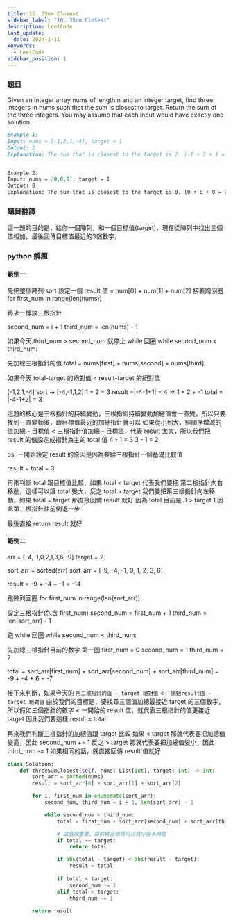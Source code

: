 ```yaml
---
title: 16. 3Sum Closest
sidebar_label: "16. 3Sum Closest"
description: LeetCode
last_update:
  date: 2024-1-11
keywords:
  - LeetCode  
sidebar_position: 1
---
```


### 題目

Given an integer array nums of length n and an integer target, find three integers in nums such that the sum is closest to target.
Return the sum of the three integers.
You may assume that each input would have exactly one solution.


```md
Example 1:
Input: nums = [-1,2,1,-4], target = 1
Output: 2
Explanation: The sum that is closest to the target is 2. (-1 + 2 + 1 = 2).


Example 2:
Input: nums = [0,0,0], target = 1
Output: 0
Explanation: The sum that is closest to the target is 0. (0 + 0 + 0 = 0).

```

### 題目翻譯

這一題的目的是，給你一個陣列，和一個目標值(target)，現在從陣列中找出三個值相加，最後回傳目標值最近的3個數字，


### python 解題


#### 範例一
先把整個陣列 sort
設定一個 result 值 = num[0] + num[1] + num[2]
接著跑回圈
for first_num in range(len(nums))

再來一樣放三根指針

second_num = i + 1
third_num = len(nums) - 1

如果今天 third_num > second_num 就停止 while 回圈
while second_num < third_num:

先加總三根指針的值 total = nums[first] + nums[second] + nums[third]

如果今天 total-target 的絕對值 < result-target 的絕對值

[-1,2,1,-4]
sort -> [-4,-1,1,2]
1 + 2 + 3
result =|-4-1+1| = 4 -> 
1 + 2 + -1
total = |-4-1+2| = 3

這題的核心是三根指針的持續變動，三根指針持續變動加總值會一直變，所以只要找到一直變動後，跟目標值最近的加總指針就可以
如果從小到大，照順序增減的值加總 - 目標值 < 三根指針值加總 - 目標值，代表 result 太大，所以我們把 result 的值設定成指針為主的 total 值
4 - 1 = 3
3 - 1 = 2

ps. 一開始設定 result 的原因是因為要給三根指針一個基礎比較值

result = total = 3

再來判斷 total 跟目標值比較，如果 total < target 代表我們要把 第二根指針向右移動，這樣可以讓 total 變大，反之 total > target 我們要把第三根指針向左移動，如果 total = target 那直接回傳 result 就好
因為 total 目前是 3 > target 1
因此第三根指針往前倒退一步

最後直接 return result 就好



#### 範例二
arr = [-4,-1,0,2,1,3,6,-9]
target = 2

sort_arr = sorted(arr) 
sort_arr = [-9, -4, -1, 0, 1, 2, 3, 6]

result = -9 + -4 + -1 =  -14

跑陣列回圈
for first_num in range(len(sort_arr)):

設定三根指針(包含 first_num)
second_num = first_num + 1
third_num = len(sort_arr) - 1


跑 while 回圈
while second_num < third_num:

先加總三根指針目前的數字
第一圈
first_num = 0
second_num = 1
third_num = 7

total = sort_arr[first_num] + sort_arr[second_num] + sort_arr[third_num] = -9 + -4 + 6 = -7

接下來判斷，如果今天的 `用三根指針的值 - target 絕對值` < `一開始result值 - target 絕對值`
由於我們的目標是，要找尋三個值加總最接近 target 的三個數字，所以假如三個指針的數字 < 一開始的 result 值，就代表三根指針的值更接近 target
因此我們要這樣 result = total

再來我們判斷三根指針的加總值跟 target 比較
如果 < target 那就代表要把加總值變高，因此 second_num += 1
反之 > target 那就代表要把加總值變小，因此 third_num -= 1
如果相同的話，就直接回傳 result 值就好



```py
class Solution:
    def threeSumClosest(self, nums: List[int], target: int) -> int:
        sort_arr = sorted(nums)
        result = sort_arr[0] + sort_arr[1] + sort_arr[2]

        for i, first_num in enumerate(sort_arr):
            second_num, third_num = i + 1, len(sort_arr) - 1

            while second_num < third_num:
                total = first_num + sort_arr[second_num] + sort_arr[third_num]

                # 這個很重要，提前終止循環可以減少很多時間 
                if total == target:
                    return total

                if abs(total - target) < abs(result - target):
                    result = total
                
                if total < target:
                    second_num += 1
                elif total > target:
                    third_num -= 1
        
        return result        
```
